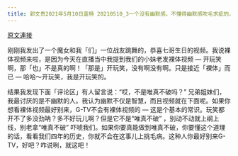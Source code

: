 ```yaml
---
title: 郭文贵2021年5月10日盖特 20210510_3一个没有幽默感，不懂得幽默感吹毛求疵的人，可能不是一个真正的了解GTV……爆料革命者！
---
```


[原文連接](https://gnews.org/ThreadView/53480805)

刚刚我发出了一个魔女和我「们」一位战友跳舞的，恭喜七哥生日的视频。我说裸体视频来啦，是因为今天在直播当中我提到我们的小妹老发裸体视频 — 开玩笑啊，那「也」不是真的啊！「那是」开玩笑，没有啊没有啊。只是接近「裸体」而已 — 哈哈～开玩笑，我是开玩笑的。


结果我发现下面「评论区」有人留言说：“哎，不是唯真不破吗？” 兄弟姐妹们，我最讨厌的是不幽默的人。我认为幽默不仅是智慧，而且视频就在下面呢。如果你想看裸体视频最好别来，G-TV不会有裸体视频的 — 这是个基本的常识。玩笑都开不了多没劲呐？多不好玩儿啊？但是它不是“唯真不破” ，别动不动就上纲上线，别老拿“唯真不破” 吓唬我们。如果你要真能做到唯真不破，你要懂这个道理的话，看看我们四年的历史，你就不会在这事儿上挑毛病。这种人你最好别来G-TV，好吧？咋说咧，就这吧！
